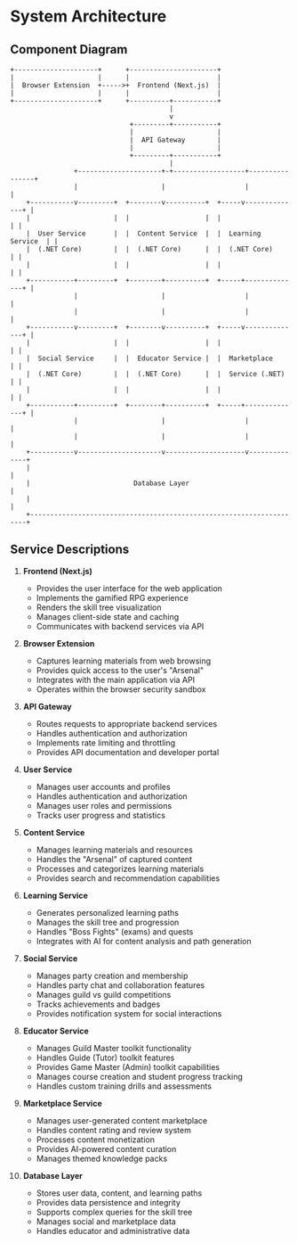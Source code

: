 # System Architecture

## Component Diagram

```
+---------------------+      +----------------------+
|                     |      |                      |
|  Browser Extension  +----->+  Frontend (Next.js)  |
|                     |      |                      |
+---------------------+      +----------+-----------+
                                        |
                                        v
                              +---------+-----------+
                              |                     |
                              |  API Gateway        |
                              |                     |
                              +---------+-----------+
                                        |
                +---------------------+-+------------------+----------------+
                |                     |                    |                |
    +-----------v---------+  +--------v----------+  +-----v--------------+ |
    |                     |  |                   |  |                    | |
    |  User Service       |  |  Content Service  |  |  Learning Service  | |
    |  (.NET Core)        |  |  (.NET Core)      |  |  (.NET Core)       | |
    |                     |  |                   |  |                    | |
    +-----------+---------+  +--------+----------+  +-----+--------------+ |
                |                     |                    |                |
                |                     |                    |                |
    +-----------v---------+  +--------v----------+  +-----v--------------+ |
    |                     |  |                   |  |                    | |
    |  Social Service     |  |  Educator Service |  |  Marketplace      | |
    |  (.NET Core)        |  |  (.NET Core)      |  |  Service (.NET)    | |
    |                     |  |                   |  |                    | |
    +-----------+---------+  +--------+----------+  +-----+--------------+ |
                |                     |                    |                |
                |                     |                    |                |
    +-----------v---------------------v--------------------v--------------+
    |                                                                     |
    |                          Database Layer                             |
    |                                                                     |
    +---------------------------------------------------------------------+
```

## Service Descriptions

1. **Frontend (Next.js)**
   - Provides the user interface for the web application
   - Implements the gamified RPG experience
   - Renders the skill tree visualization
   - Manages client-side state and caching
   - Communicates with backend services via API

2. **Browser Extension**
   - Captures learning materials from web browsing
   - Provides quick access to the user's "Arsenal"
   - Integrates with the main application via API
   - Operates within the browser security sandbox

3. **API Gateway**
   - Routes requests to appropriate backend services
   - Handles authentication and authorization
   - Implements rate limiting and throttling
   - Provides API documentation and developer portal

4. **User Service**
   - Manages user accounts and profiles
   - Handles authentication and authorization
   - Manages user roles and permissions
   - Tracks user progress and statistics

5. **Content Service**
   - Manages learning materials and resources
   - Handles the "Arsenal" of captured content
   - Processes and categorizes learning materials
   - Provides search and recommendation capabilities

6. **Learning Service**
   - Generates personalized learning paths
   - Manages the skill tree and progression
   - Handles "Boss Fights" (exams) and quests
   - Integrates with AI for content analysis and path generation

7. **Social Service**
   - Manages party creation and membership
   - Handles party chat and collaboration features
   - Manages guild vs guild competitions
   - Tracks achievements and badges
   - Provides notification system for social interactions

8. **Educator Service**
   - Manages Guild Master toolkit functionality
   - Handles Guide (Tutor) toolkit features
   - Provides Game Master (Admin) toolkit capabilities
   - Manages course creation and student progress tracking
   - Handles custom training drills and assessments

9. **Marketplace Service**
   - Manages user-generated content marketplace
   - Handles content rating and review system
   - Processes content monetization
   - Provides AI-powered content curation
   - Manages themed knowledge packs

10. **Database Layer**
    - Stores user data, content, and learning paths
    - Provides data persistence and integrity
    - Supports complex queries for the skill tree
    - Manages social and marketplace data
    - Handles educator and administrative data